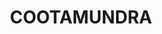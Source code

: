 ---
lastmod: '2025-04-06T06:05:20+00:00'
latitude: -34.714515
layout: suburb
longitude: 147.896911
postcode: '2590'
state: NSW
title: COOTAMUNDRA
url: /nsw/cootamundra/
---